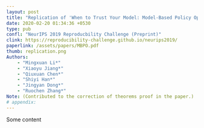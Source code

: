 ```yaml
---
layout: post
title: "Replication of 'When to Trust Your Model: Model-Based Policy Optimization'"
date: 2020-02-20 01:34:36 +0530
type: pub
confl: "NeurIPS 2019 Reproducbility Challenge (Preprint)"
clink: https://reproducibility-challenge.github.io/neurips2019/
paperlink: /assets/papers/MBPO.pdf
thumb: replication.png
Authors:
    - "Mingxuan Li*"
    - "Xiaoyu Jiang*"
    - "Qiuxuan Chen*"
    - "Shiyi Han*"
    - "Jingyan Dong*"
    - "Ruochen Zhang*"
Note: (Contributed to the correction of theorems proof in the paper.)
# appendix: 
---
```


Some content
